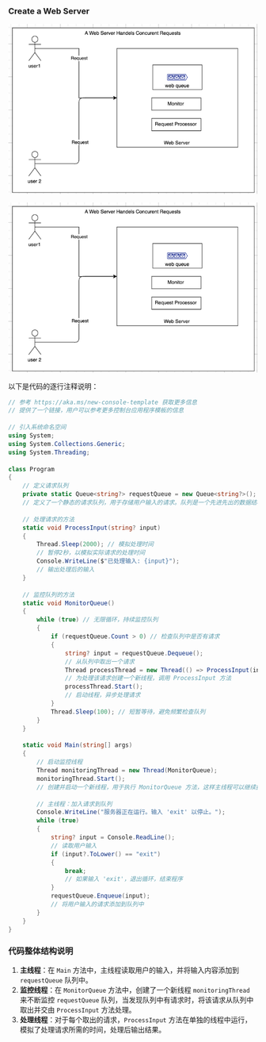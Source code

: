 ### Create a Web Server
![Description of Image](https://github.com/uwspstar/From-Zero-to-Hero/raw/main/C%23.NET/Multithreading%20%26%20Asynchronous%20Programming/web_server.png)

<img src="https://github.com/uwspstar/From-Zero-to-Hero/raw/main/C%23.NET/Multithreading%20%26%20Asynchronous%20Programming/web_server.png" alt="Description of Image" width="800"/>

以下是代码的逐行注释说明：

```csharp
// 参考 https://aka.ms/new-console-template 获取更多信息
// 提供了一个链接，用户可以参考更多控制台应用程序模板的信息

// 引入系统命名空间
using System;
using System.Collections.Generic;
using System.Threading;

class Program
{
    // 定义请求队列
    private static Queue<string?> requestQueue = new Queue<string?>(); 
    // 定义了一个静态的请求队列，用于存储用户输入的请求。队列是一个先进先出的数据结构。
    
    // 处理请求的方法
    static void ProcessInput(string? input)
    {
        Thread.Sleep(2000); // 模拟处理时间
        // 暂停2秒，以模拟实际请求的处理时间
        Console.WriteLine($"已处理输入: {input}");
        // 输出处理后的输入
    }

    // 监控队列的方法
    static void MonitorQueue()
    {
        while (true) // 无限循环，持续监控队列
        {
            if (requestQueue.Count > 0) // 检查队列中是否有请求
            {
                string? input = requestQueue.Dequeue(); 
                // 从队列中取出一个请求
                Thread processThread = new Thread(() => ProcessInput(input));
                // 为处理该请求创建一个新线程，调用 ProcessInput 方法
                processThread.Start();
                // 启动线程，异步处理请求
            }
            Thread.Sleep(100); // 短暂等待，避免频繁检查队列
        }
    }

    static void Main(string[] args)
    {
        // 启动监控线程
        Thread monitoringThread = new Thread(MonitorQueue);
        monitoringThread.Start(); 
        // 创建并启动一个新线程，用于执行 MonitorQueue 方法，这样主线程可以继续执行其他任务

        // 主线程：加入请求到队列
        Console.WriteLine("服务器正在运行。输入 'exit' 以停止。");
        while (true)
        {
            string? input = Console.ReadLine(); 
            // 读取用户输入
            if (input?.ToLower() == "exit") 
            {
                break; 
                // 如果输入 'exit'，退出循环，结束程序
            }
            requestQueue.Enqueue(input); 
            // 将用户输入的请求添加到队列中
        }
    }
}
```

### 代码整体结构说明

1. **主线程**：在 `Main` 方法中，主线程读取用户的输入，并将输入内容添加到 `requestQueue` 队列中。
2. **监控线程**：在 `MonitorQueue` 方法中，创建了一个新线程 `monitoringThread` 来不断监控 `requestQueue` 队列，当发现队列中有请求时，将该请求从队列中取出并交由 `ProcessInput` 方法处理。
3. **处理线程**：对于每个取出的请求，`ProcessInput` 方法在单独的线程中运行，模拟了处理请求所需的时间，处理后输出结果。
